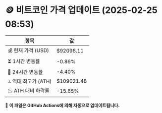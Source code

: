 # 🪙 비트코인 가격 업데이트 (2025-02-25 08:53)

| 항목                | 값 |
|--------------------|----------------|
| 💰 현재 가격 (USD) | $92098.11 |
| ⏳ 1시간 변동률    | -0.86% |
| 📆 24시간 변동률   | -4.40% |
| 🔝 역대 최고가 (ATH) | $109021.48 |
| 📉 ATH 대비 하락률 | -15.65% |

🔄 **이 파일은 GitHub Actions에 의해 자동으로 업데이트됩니다.**
